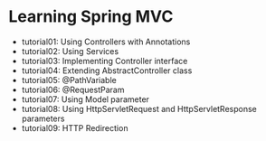 # Learning Spring MVC

- tutorial01: Using Controllers with Annotations
- tutorial02: Using Services
- tutorial03: Implementing Controller interface
- tutorial04: Extending AbstractController class
- tutorial05: @PathVariable
- tutorial06: @RequestParam
- tutorial07: Using Model parameter
- tutorial08: Using HttpServletRequest and HttpServletResponse parameters
- tutorial09: HTTP Redirection

